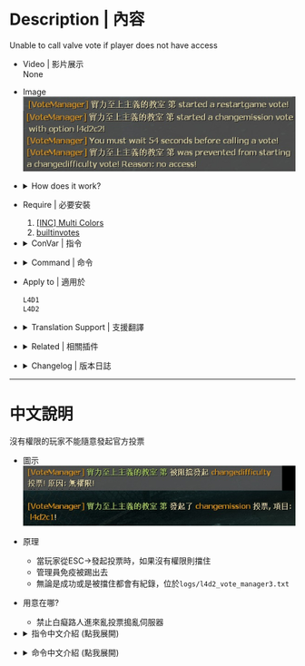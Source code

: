 # Description | 內容
Unable to call valve vote if player does not have access

* Video | 影片展示
<br/>None

* Image
    <br/>![l4d2_vote_manager3_1](image/l4d2_vote_manager3_1.jpg)

* <details><summary>How does it work?</summary>

    * Prevent player from calling the valve vote in "ESC->Call a vote" if player does not have access
    * Admin has immune to be kicked
    * All vote records are in ```logs/l4d2_vote_manager3.txt```
</details>

* Require | 必要安裝
    1. [[INC] Multi Colors](https://github.com/fbef0102/L4D1_2-Plugins/releases/tag/Multi-Colors)
    2. [builtinvotes](https://github.com/fbef0102/Game-Private_Plugin/releases/tag/builtinvotes)

* <details><summary>ConVar | 指令</summary>

    * cfg/sourcemod/l4d2_vote_manager3.cfg
        ```php
        // 0=Cooldown is shared 1=Cooldown is independant
        l4d2_vote_manager3_cooldown_mode "0"

        // Clients can call votes again after this many seconds
        l4d2_vote_manager3_cooldown "60.0"

        // Tanks have immunity against kick votes
        l4d2_vote_manager3_tank_immunity "0"

        // Respect admin immunity levels in kick votes (Only work when admin tries to kick admin)
        l4d2_vote_manager3_respect_immunity "1"

        // 1=Log vote info to files 2=Log vote info to server; 3=Both
        l4d2_vote_manager3_log "3"

        // Players with these flags can use !veto to force veto the current vote (Empty = Everyone, -1: Nobody)
        l4d2_vote_manager3_veto_flag "z"

        // Players with these flags can use !pass to forece pass the current vote (Empty = Everyone, -1: Nobody)
        l4d2_vote_manager3_pass_flag "z"

        // Players with these flags can ignore Cooldown and start the new vote (Empty = Everyone, -1: Nobody)
        l4d2_vote_manager3_cooldown_immunity_flag "-1"

        // Players with these flags can see the notify (Empty = Everyone, -1: Nobody)
        l4d2_vote_manager3_notify_flag ""

        // Players with these flags can call a vote "Return To Lobby" from ESC (Empty = Everyone, -1: Nobody)
        l4d2_vote_manager3_returntolobby_flag "z"

        // Players with these flags can call a vote "Restart Chapter/Restart Campaign" from ESC (Empty = Everyone, -1: Nobody)
        l4d2_vote_manager3_restartgame_flag "z"

        // Players with these flags can call a vote "Change Diffciulty" from ESC (Empty = Everyone, -1: Nobody)
        l4d2_vote_manager3_changedifficulty_flag "z"

        // Players with these flags can call a vote "Start New Campaign" from ESC (Empty = Everyone, -1: Nobody)
        l4d2_vote_manager3_changemission_flag "z"

        // Players with these flags can call a vote "Change Chapter" from ESC (Empty = Everyone, -1: Nobody)
        // Doesn't work, It is blocked by default
        l4d2_vote_manager3_changechapter_flag "z"

        // Players with these flags can call a vote "Change All Talk" from ESC (Empty = Everyone, -1: Nobody)
        l4d2_vote_manager3_changealltalk_flag "z"

        // Players with these flags can call a vote "Kick Player" from ESC (Empty = Everyone, -1: Nobody)
        l4d2_vote_manager3_kick_flag "z"

        // Players with these flags are immune to be kicked (Empty = Everyone, -1: Nobody)
        l4d2_vote_manager3_kick_immunity_flag "z"
        ```
</details>

* <details><summary>Command | 命令</summary>

    * **Force pass a current vote**
        ```php
        sm_pass
        ```

    * **Force veto a current vote**
        ```php
        sm_veto
        ```
</details>

* Apply to | 適用於
    ```
    L4D1
    L4D2
    ```

* <details><summary>Translation Support | 支援翻譯</summary>

    ```
    English
    繁體中文
    简体中文
    ```
</details>

* <details><summary>Related | 相關插件</summary>

    1. [l4d_vote_block](https://github.com/fbef0102/Game-Private_Plugin/tree/main/Plugin_%E6%8F%92%E4%BB%B6/Server_%E4%BC%BA%E6%9C%8D%E5%99%A8/l4d_vote_block): Unable to call valve vote depending on gamemode and difficulty.
        > 根據遊戲模式和難度禁止使用Esc->發起投票
    2. [kickthevoter](https://github.com/fbef0102/Game-Private_Plugin/tree/main/Plugin_%E6%8F%92%E4%BB%B6/Anti_Griefer_%E9%98%B2%E6%83%A1%E6%84%8F%E8%B7%AF%E4%BA%BA/kickthevoter): Make It So The Person Calling The Vote Gets Kicked!
        > 使用Esc->發起投票的人將會被反踢出去伺服器
</details>

* <details><summary>Changelog | 版本日誌</summary>

    ```php
    //cravenge @ 2011
    //HarryPotter @ 2024
    ```
    * v1.0h (2024-1-28)
        * Update Cvars
        * Require builtinvotes
        * Remake code, convert code to latest syntax
        * Fix warnings when compiling on SourceMod 1.11.
        * Optimize code and improve performance
        * Chinese Translation Support
        * Fixed player can not call a vote if previous vote failed for some reasons
        * Use Cvars to control access, no need to write admin_overrides.cfg

    * v1.3.0 rc2
        * [Original Post by McFlurry](https://forums.alliedmods.net/showthread.php?t=170445)
</details>

- - - -
# 中文說明
沒有權限的玩家不能隨意發起官方投票

* 圖示
    <br/>![zho/l4d2_vote_manager3_1](image/zho/l4d2_vote_manager3_1.jpg)

* 原理
    * 當玩家從ESC->發起投票時，如果沒有權限則擋住
    * 管理員免疫被踢出去
    * 無論是成功或是被擋住都會有紀錄，位於```logs/l4d2_vote_manager3.txt```

* 用意在哪?
    * 禁止白癡路人進來亂投票搗亂伺服器

* <details><summary>指令中文介紹 (點我展開)</summary>

    * cfg/sourcemod/l4d2_vote_manager3.cfg
        ```php
        // 0=冷卻時間是共享的 1=冷卻時間是各別玩家的
        l4d2_vote_manager3_cooldown_mode "0"

        // 玩家必須等待60秒後才能發起新投票
        l4d2_vote_manager3_cooldown "60.0"

        // Tank玩家免疫被踢
        l4d2_vote_manager3_tank_immunity "0"

        // 投票踢人時 玩家的權限免疫力如果小於對方玩家，則不能踢出 (只有當管理員踢出管理員才會運作)
        l4d2_vote_manager3_respect_immunity "1"

        // 1=記錄到logs/l4d2_vote_manager3.txt檔案 2=記錄到sourcemod的log檔案; 3=兩者都是
        l4d2_vote_manager3_log "3"

        // 擁有這些權限的玩家，才可以輸入 !veto 強制通過投票 (留白 = 任何人都能, -1: 無人)
        l4d2_vote_manager3_veto_flag "z"

        // 擁有這些權限的玩家，才可以輸入 !pass 強制通過投票 (留白 = 任何人都能, -1: 無人)
        l4d2_vote_manager3_pass_flag "z"

        // 擁有這些權限的玩家，可以忽略冷卻時間直接開始新投票 (留白 = 任何人都能, -1: 無人)
        l4d2_vote_manager3_cooldown_immunity_flag "-1"

        // 擁有這些權限的玩家，可以看到聊天框的投票提示狀態 (留白 = 任何人都能, -1: 無人)
        l4d2_vote_manager3_notify_flag ""

        // 擁有這些權限的玩家，可以發起『返回大廳』 (留白 = 任何人都能, -1: 無人)
        l4d2_vote_manager3_returntolobby_flag "z"

        // 擁有這些權限的玩家，可以發起『重新開始戰役/章節』 (留白 = 任何人都能, -1: 無人)
        l4d2_vote_manager3_restartgame_flag "z"

        // 擁有這些權限的玩家，可以發起『變更難度』 (留白 = 任何人都能, -1: 無人)
        l4d2_vote_manager3_changedifficulty_flag "z"

        // 擁有這些權限的玩家，可以發起『開始新戰役』 (留白 = 任何人都能, -1: 無人)
        l4d2_vote_manager3_changemission_flag "z"

        // 擁有這些權限的玩家，可以發起『選擇戰役章節』 (留白 = 任何人都能, -1: 無人)
        // 無作用，官方預設關閉此投票項目
        l4d2_vote_manager3_changechapter_flag "z"

        // 擁有這些權限的玩家，可以發起『更變為全體交談』 (留白 = 任何人都能, -1: 無人)
        l4d2_vote_manager3_changealltalk_flag "z"

        // 擁有這些權限的玩家，可以發起『踢掉玩家』 (留白 = 任何人都能, -1: 無人)
        l4d2_vote_manager3_kick_flag "z"

        // 投票『踢掉玩家』選項裡，擁有這些權限的玩家不會被踢 (留白 = 所有人都不可以被踢, -1: 任何人都可以被踢)
        l4d2_vote_manager3_kick_immunity_flag "z"
        ```
</details>

* <details><summary>命令中文介紹 (點我展開)</summary>

    * **強制通過目前的投票項目**
        ```php
        sm_pass
        ```

    * **強制否決目前的投票項目**
        ```php
        sm_veto
        ```
</details>